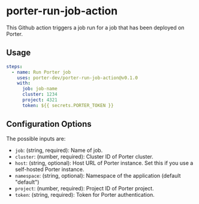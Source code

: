 # porter-run-job-action

This Github action triggers a job run for a job that has been deployed on Porter.

## Usage

```yaml
steps:
  - name: Run Porter job
    uses: porter-dev/porter-run-job-action@v0.1.0
    with:
      job: job-name
      cluster: 1234
      project: 4321
      token: ${{ secrets.PORTER_TOKEN }}
```

## Configuration Options

The possible inputs are:

- `job`: (string, required): Name of job.
- `cluster`: (number, required): Cluster ID of Porter cluster.
- `host`: (string, optional): Host URL of Porter instance. Set this if you use a self-hosted Porter instance.
- `namespace`: (string, optional): Namespace of the application (default "default")
- `project`: (number, required): Project ID of Porter project.
- `token`: (string, required): Token for Porter authentication.
